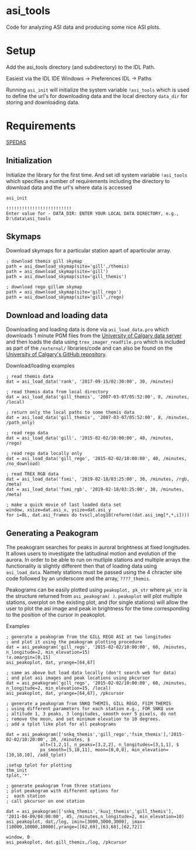 # asi_tools
Code for analyzing ASI data and producing some nice ASI plots. 

# Setup

Add the asi_tools directory (and subdirectory) to the IDL Path.

Easiest via the IDL IDE 
Windows -> Preferences
IDL -> Paths

Running ```asi_init``` will initialize the system variable ```!asi_tools``` which is used to define the url's for downloading data and the local directory ```data_dir``` for storing and downloading data.

# Requirements 

[SPEDAS](https://spedas.org/blog/)

## Initialization

Initialize the library for the first time. And set idl system variable ```!asi_tools``` which specifies a number of requirements including the directory to download data and the url's where data is accessed 

```idl
asi_init

!!!!!!!!!!!!!!!!!!!!!!!!!
Enter value for - DATA_DIR: ENTER YOUR LOCAL DATA DIRECTORY, e.g., D:\data\asi_tools

```

## Skymaps

Download skymaps for a particular station apart of aparticular array. 

```idl
; download themis gill skymap
path = asi_download_skymap(site='gill',/themis)
path = asi_download_skymap(site='gill')
path = asi_download_skymap(site='gill_themis')

; download rego gillam skymap
path = asi_download_skymap(site='gill_rego')
path = asi_download_skymap(site='gill',/rego)
```

## Download and loading data

Downloading and loading data is done via ```asi_load_data.pro``` which downloads 1 minute PGM files from the [University of Calgary data server](https://data.phys.ucalgary.ca/) and then loads the data using ```trex_imager_readfile.pro``` which is included as part of the ```/external/``` libraries/code and can also be found on the [University of Calgary's GitHub repository](https://github.com/ucalgary-aurora/trex-imager-readfile). 

Download/loading examples

```idl
; read themis data
dat = asi_load_data('rank', '2017-09-15/02:30:00', 30, /minutes)

; read themis data from local directory
dat = asi_load_data('gill_themis', '2007-03-07/05:52:00', 8, /minutes, /local)

; return only the local paths to some themis data
dat = asi_load_data('gill_themis', '2007-03-07/05:52:00', 8, /minutes, /path_only)

; read rego data
dat = asi_load_data('gill', '2015-02-02/10:00:00', 40, /minutes, /rego)

; read rego data locally only
dat = asi_load_data('gill_rego', '2015-02-02/10:00:00', 40, /minutes, /no_download)

; read TREX RGB data
dat = asi_load_data('fsmi', '2019-02-18/03:25:00', 30, /minutes, /rgb, /meta)
dat = asi_load_data('fsmi_rgb', '2019-02-18/03:25:00', 30, /minutes, /meta)

; make a quick movie of last loaded data set
window, xsize=dat.asi_x, ysize=dat.asi_y
for i=0L, dat.asi_frames do tvscl,alog10(reform((dat.asi_img[*,*,i])))
```

## Generating a Peakogram

The peakogram searches for peaks in auroral brightness at fixed longitudes. It allows users to investigate the latitudinal motion and evolution of the aurora. In order to be able to run on mutliple stations and multiple arrays the functionality is slightly different then that of loading data using ```asi_load_data```. Namely stations must be passed using the 4 chracter site code followed by an underscore and the array, ```????_themis```. 

Peakograms can be easily plotted using ```peakoplot, pk_str``` where ```pk_str``` is the structure returned from ```asi_peakogram( )```. ```peakoplot``` will plot multiple stations, overplot on the existing plot, and (for single stations) will allow the user to plot the asi image and peak in brightness for the time corresponding to the position of the cursor in peakoplot.

Examples

```idl
; generate a peakogram from the GILL REGO ASI at two longitudes
; and plot it using the peakogram plotting procedure
dat = asi_peakogram('gill_rego', '2015-02-02/10:00:00', 60, /minutes, n_longitude=2, min_elevation=15)
!x.omargin=[0,15]
asi_peakoplot, dat, yrange=[64,67]

; same as above but load data locally (don't search web for data)
; and plot asi images and peak locations using pkcursor
dat = asi_peakogram('gill_rego', '2015-02-02/10:00:00', 60, /minutes, n_longitude=2, min_elevation=15, /local)
asi_peakoplot, dat, yrange=[64,67], /pkcursor 

; generate a peakogram from SNKQ THEMIS, GILL REGO, FSIM THEMIS
; using different parameters for each station e.g., FOR SNKQ use 
; altitude 1, 3 peaks, 3 longitudes, smooth over 5 pixels, do not 
; remove the moon, and set minimum elevation to 10 degrees. 
; add a tplot like plot for all peakograms

dat = asi_peakogram(['snkq_themis','gill_rego','fsim_themis'],'2015-02-02/10:20:00', 20, /minutes, $
             alt=[1,2,1], n_peaks=[3,2,2], n_longitudes=[3,1,1], $
             px_smooth=[5,10,11], moon=[0,0,0], min_elevation=[10,10,10], /add_tplot)

;setup tplot for plotting
thm_init
tplot,'*'

; generate peakogram from three stations
; plot peakogram with different options for 
;  each station
; call pkcursor on one station

dat = asi_peakogram(['snkq_themis','kuuj_themis','gill_themis'], '2011-04-09/04:00:00', 45, /minutes,n_longitude=2, min_elevation=10)
asi_peakoplot, dat,/log, imin=[3000,3000,3000], imax=[10000,10000,10000],yrange=[[62,69],[63,68],[62,72]]

window, 0
asi_peakoplot, dat.gill_themis,/log, /pkcursor

```